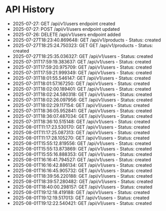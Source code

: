 # API History

- 2025-07-27: GET /api/v1/users endpoint created
- 2025-07-27: POST /api/v1/users endpoint updated
- 2025-07-26: DELETE /api/v1/users endpoint added
- 2025-07-27T18:23:40.869648: GET /api/v1/products - Status: created
- 2025-07-27T18:25:24.750323: GET GET /api/v1/products - Status: created
- 2025-07-27T18:25:35.036327: GET /api/v1/users - Status: created
- 2025-07-31T17:59:19.383637: GET /api/v1/users - Status: created
- 2025-07-31T17:59:20.975709: GET /api/v1/users - Status: created
- 2025-07-31T17:59:21.999349: GET /api/v1/users - Status: created
- 2025-07-31T18:01:55.546147: GET /api/v1/users - Status: created
- 2025-07-31T18:01:57.167250: GET /api/v1/users - Status: created
- 2025-07-31T18:02:00.189401: GET /api/v1/users - Status: created
- 2025-07-31T18:02:24.580318: GET /api/v1/users - Status: created
- 2025-07-31T18:02:26.097956: GET /api/v1/users - Status: created
- 2025-07-31T18:02:29.117154: GET /api/v1/users - Status: created
- 2025-07-31T18:36:05.952841: GET /api/v1/users - Status: created
- 2025-07-31T18:36:07.487034: GET /api/v1/users - Status: created
- 2025-07-31T18:36:10.515148: GET /api/v1/users - Status: created
- 2025-08-01T11:17:23.530170: GET /api/v1/users - Status: created
- 2025-08-01T11:17:25.087313: GET /api/v1/users - Status: created
- 2025-08-01T11:17:28.105270: GET /api/v1/users - Status: created
- 2025-08-01T15:55:12.819556: GET /api/v1/users - Status: created
- 2025-08-01T15:55:13.873869: GET /api/v1/users - Status: created
- 2025-08-01T15:55:16.888353: GET /api/v1/users - Status: created
- 2025-08-01T16:16:41.794527: GET /api/v1/users - Status: created
- 2025-08-01T16:16:42.886134: GET /api/v1/users - Status: created
- 2025-08-01T16:16:45.905732: GET /api/v1/users - Status: created
- 2025-08-01T18:39:56.220188: GET /api/v1/users - Status: created
- 2025-08-01T18:39:57.280482: GET /api/v1/users - Status: created
- 2025-08-01T18:40:00.298157: GET /api/v1/users - Status: created
- 2025-08-01T19:12:18.419188: GET /api/v1/users - Status: created
- 2025-08-01T19:12:19.517013: GET /api/v1/users - Status: created
- 2025-08-01T19:12:22.540421: GET /api/v1/users - Status: created
